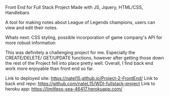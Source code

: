 Front End for Full Stack Project
Made with JS, Jquery, HTML/CSS, Handlebars

A tool for making notes about League of Legends champions, users can view
and edit their notes.

Whats next: CSS styling, possible incorporation of game company's API for more
robust information

This was definitely a challenging project for me. Especially the CREATE/DELETE/
GET/UPDATE functions, however after getting those down the rest of the Project
fell into place pretty well. Overall, I find back end work more enjoyable than
front end so far.

Link to deployed site: https://natel15.github.io/Project-2-FrontEnd/
Link to back end repo: https://github.com/nateL15/WDI-fullstack-project
Link to heroku app:  https://limitless-sea-46417.herokuapp.com/
